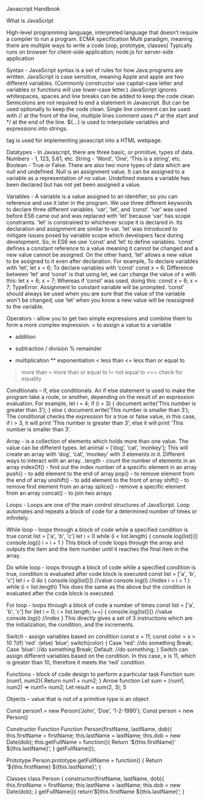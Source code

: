 Javascript Handbook

What is JavaScript

High-level programming language, interpreted language that doesn’t require a compiler to run a program.
ECMA specification 
Multi paradigm, meaning there are multiple ways to write a code (oop, prototype, classes)
Typically runs on browser for client-side application; node.js for server-side application 

Syntax - JavaScript syntax is a set of rules for how Java programs are written.
JavaScript is case sensitive, meaning Apple and apple are two different variables. (Commonly constructor use capital-case letter and variables or functions will use lower-case letter.)
JavaScript ignores whitespaces, spaces and line breaks can be added to keep the code clean.
Semicolons are not required to end a statement in Javascript. But can be used optionally to keep the code clean.
Single line comment can be used with // at the front of the line, multiple lines comment uses /* at the start and */ at the end of the line.
${...} is used to interpolate variables and expressions into strings.

<script>...</script> tag is used for implementing javascript into a HTML webpage.
<html>
	<body>
	<script>
		document.write(‘Hello’)
	<script>
	</body>
<html>
This will print out ‘Hello’ in the HTML page. Alternatively, to keep the code clean, javascript codes are kept in a separate file and the file will be attached to the HTML using the src attribute. 
<script src=”path / or script.js ”</script> 
	
Datatypes - In Javascript, there are three basic, or primitive, types of data. 
Numbers - 1, 123, 5.61, etc.
String - ‘Word’, ‘One’, ‘This is a string’, etc.
Boolean - True or False.
There are also two more types of data which are null and undefined. Null is an assignment value. It can be assigned to a variable as a representation of no value. Undefined means a variable has been declared but has not yet been assigned a value.

Variables - A variable is a value assigned to an identifier, so you can reference and use it later in the program. We use three different keywords to declare three different variables. ‘var’, ‘let’, and ‘const’. 
‘var’ was used before ES6 came out and was replaced with ‘let’ because ‘var’ has scope constraints. ‘let’ is constrained to whichever scope it is declared in. Its declaration and assignment are similar to var. ‘let’ was introduced to mitigate issues posed by variable scope which developers face during development. 
So, in ES6 we use ‘const’ and ‘let’ to define variables. ‘const’ defines a constant reference to a value meaning it cannot be changed and a new value cannot be assigned. On the other hand, ‘let’ allows a new value to be assigned to it even after declaration. 
For example,
To declare variables with ‘let’,
let x = 6; 
To declare variables with ‘const’
const x = 6;
Difference between ‘let’ and ‘const’ is that using let, we can change the value of x with this:
let x = 6;
x = 7;
Whereas if ‘const’ was used, doing this:
const x = 6;
x = 7;
TypeError: Assignment to constant variable will be prompted. 
‘const’ should always be used when you are sure that the value of the variable won't be changed; use ‘let’ when you know a new value will be reassigned to the variable.




Operators - allow you to get two simple expressions and combine them to form a more complex expression.
= 	to assign a value to a variable 
+ 	addition
- 	subtraction
/ 	division
% 	remainder
* 	multiplication
** 	exponentiation 
<	less than
<= 	less than or equal to
>	more than
>=	more than or equal to
!=	not equal to
===	check for equality

Conditionals – if, else conditionals. An if else statement is used to make the program take a route, or another, depending on the result of an expression evaluation.
For example, 
let i = 4;
if (i > 3) {
    document.write(‘This number is greater than 3’);
} else {
    document.write(‘This number is smaller than 3’);
The conditional checks the expression for a true or false value, in this case, if i > 3, it will print ‘This number is greater than 3’; else it will print ‘This number is smaller than 3’. 

Array - is a collection of elements which holds more than one value. The value can be different types.
let animal = [‘dog’, ‘cat’, ‘monkey’];
This will create an array with ‘dog’, ‘cat’, ‘monkey’ with 3 elements in it. 
Different ways to interact with an array.
.length		- 	count the number of elements in an array
indexOf()	-	find out the index number of a specific element in an array
push()		- 	to add element to the end of array
pop()		- 	to remove element from the end of array
unshift()	-	to add element to the front of array
shift()		-	to remove first element from an array
splice()		-	remove a specific element from an array
concat()	-	to join two arrays

Loops - Loops are one of the main control structures of JavaScript. Loop automates and repeats a block of code for a determined number of times or infinitely. 
	
While loop -  loops through a block of code while a specified condition is true
const list = ['a', 'b', 'c']
let i = 0
while (i < list.length) {
  console.log(list[i])
  console.log(i)
  i = i + 1
}
This block of code loops through the array and outputs the item and the item number until it reaches the final item in the array.
		       
Do while loop - loops through a block of code while a specified condition is true, condition is evaluated after code block is executed
const list = ['a', 'b', 'c']
let i = 0
do {
  console.log(list[i]) //value
  console.log(i) //index
  i = i + 1
} while (i < list.length)
This does the same as the above but the condition is evaluated after the code block is executed.
	
For loop - loops through a block of code a number of times
const list = ['a', 'b', 'c']
for (let i = 0; i < list.length; i++) {
  console.log(list[i]) //value
  console.log(i) //index
}
This directly gives a set of 3 instructions which are the initialization, the condition, and the increments.
				
Switch - assign variables based on condition
const x = 11;
const color = x > 10 ?(if) ‘red’ :(else) ‘blue’;
switch(color) {
        	Case ‘red’:
        	//do something
        	Break;
        	Case ‘blue’:
        	//do something
Break;
Default:
//do something;
}
Switch can assign different variables based on the condition. In this case, x is 11, which is greater than 10, therefore it meets the ‘red’ condition. 
	
Functions - block of code design to perform a particular task
Function sum (num1, num2){
            	Return num1 + num2;
}
Arrow function
Let sum = (num1, num2) => num1+ num2;
Let result = sum(2, 3);
5
	
Objects – value that is not of a primitive type is an object
	
Const person1 = new Person(‘John’, ‘Doe’, ‘1-2-1990’);
Const person = new Person()
	
Constructor Function
Function Person(firstName, lastName, dob){
            	this.firstName = firstName;
            	this.lastName = lastName;
            	this.dob = new Date(dob);
            	this.getFullName = function(){
            	            	Return ‘${this.firstName}’ ${this.lastName}’;
}
getFullName());
	
Prototype
Person.prototype.getFullName = function() {
Return ‘${this.firstName} ${this.lastName}’;
{
	
Classes
class Person {
            	constructor(firstName, lastName, dob){
            	this.firstName = firstName;
            	this.lastName = lastName;
            	this.dob = new Date(dob);
}
getFullName(){
            	return’$[this.firstName ${this.lastName}’;
}
